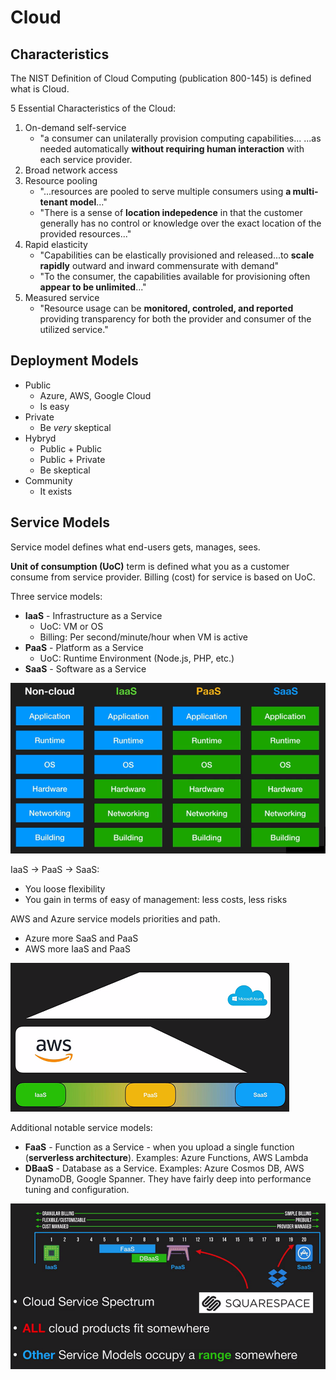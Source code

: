 # Cloud

## Characteristics

The NIST Definition of Cloud Computing (publication 800-145) is defined what is Cloud.

5 Essential Characteristics of the Cloud:

1. On-demand self-service
    * "a consumer can unilaterally provision computing capabilities... ...as needed automatically **without requiring human interaction** with each service provider.
1. Broad network access
1. Resource pooling
    * "...resources are pooled to serve multiple consumers using **a multi-tenant model**..."
    * "There is a sense of **location indepedence** in that the customer generally has no control or knowledge over the exact location of the provided resources..."
1. Rapid elasticity
    * "Capabilities can be elastically provisioned and released...to **scale rapidly** outward and inward commensurate with demand"
    * "To the consumer, the capabilities available for provisioning often **appear to be unlimited**..."
1. Measured service
   * "Resource usage can be **monitored, controled, and reported** providing transparency for both the provider and consumer of the utilized service."

## Deployment Models

* Public
  * Azure, AWS, Google Cloud
  * Is easy
* Private
  * Be *very* skeptical
* Hybryd
  * Public + Public
  * Public + Private
  * Be skeptical
* Community
  * It exists

## Service Models

Service model defines what end-users gets, manages, sees.

**Unit of consumption (UoC)** term is defined what you as a customer consume from service provider.
Billing (cost) for service is based on UoC.

Three service models:

* **IaaS** - Infrastructure as a Service
  * UoC: VM or OS
  * Billing: Per second/minute/hour when VM is active
* **PaaS** - Platform as a Service
  * UoC: Runtime Environment (Node.js, PHP, etc.)
* **SaaS** - Software as a Service

![Cloud service models](cloud-service-models.png)

IaaS -> PaaS -> SaaS:

* You loose flexibility
* You gain in terms of easy of management: less costs, less risks

AWS and Azure service models priorities and path.

* Azure more SaaS and PaaS
* AWS more IaaS and PaaS

![Cloud service models](aws-azure-service-models-path.png)

Additional notable service models:

* **FaaS** - Function as a Service - when you upload a single function (**serverless architecture**). Examples: Azure Functions, AWS Lambda
* **DBaaS** - Database as a Service. Examples: Azure Cosmos DB, AWS DynamoDB, Google Spanner. They have fairly deep into performance tuning and configuration.

![Cloud service models range](cloud-service-models-range.png)